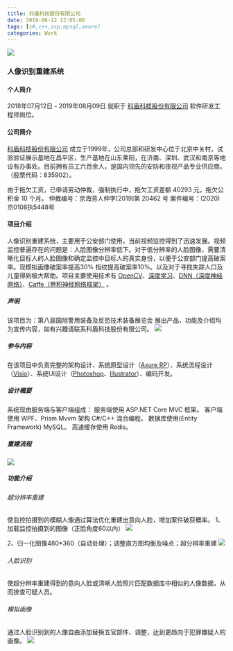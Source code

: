 ```yaml
---
title: 科盾科技股份有限公司
date: 2019-06-12 12:05:00
tags: [c#,c++,asp,mysql,axure]
categories: Work
---
```

<img src="https://sadness96.github.io/images/blog/work-KedunTech/%E4%B8%BB%E7%A8%8B%E5%BA%8F.png"/>

<!-- more -->
### 人像识别重建系统
#### 个人简介
2018年07月12日 - 2019年08月09日 就职于 [科盾科技股份有限公司](http://www.kedun.com/) 软件研发工程师岗位。
#### 公司简介
[科盾科技股份有限公司](http://www.kedun.com/) 成立于1999年，公司总部和研发中心位于北京中关村，试验验证展示基地在昌平区，生产基地在山东莱阳，在济南、深圳、武汉和南京等地设有办事处。目前拥有员工六百余人，是国内领先的安防和夜视产品专业供应商。（股票代码：835902）。

由于拖欠工资，已申请劳动仲裁，强制执行中，拖欠工资差额 40293 元，拖欠公积金 10 个月。
仲裁编号：京海劳人仲字[2019]第 20462 号
案件编号：(2020)京0108执5448号

#### 项目介绍
人像识别重建系统，主要用于公安部门使用，当前视频监控得到了迅速发展。视频监控普遍存在的问题是：人脸图像分辨率低下。对于低分辨率的人脸图像，需要清晰化目标人的人脸图像和确定监控中目标人的真实身份，以便于公安部门提高破案率。现模拟画像破案率提高30% 指纹提高破案率10%。以及对于寻找失踪人口及儿童得到极大帮助。项目主要使用技术有 [OpenCV](https://baike.baidu.com/item/opencv/10320623?fr=aladdin)、[深度学习](https://baike.baidu.com/item/%E6%B7%B1%E5%BA%A6%E5%AD%A6%E4%B9%A0/3729729?fr=aladdin)、[DNN（深度神经网络）](https://baike.baidu.com/item/DNN/19974079?fr=aladdin)、[Caffe（卷积神经网络框架）](https://baike.baidu.com/item/Caffe/16301044?fr=aladdin) 。

##### 声明
该项目为：第八届国际警用装备及反恐技术装备展览会 展出产品，功能及介绍均为宣传内容，如有兴趣请联系科盾科技股份有限公司。
<img src="https://sadness96.github.io/images/blog/work-KedunTech/20190521_164057.jpg"/>

##### 参与内容
在该项目中负责完整的架构设计、系统原型设计（[Axure RP](https://baike.baidu.com/item/axure%20rp/9653646?fromtitle=axure&fromid=5056136&fr=aladdin)）、系统流程设计（[Visio](https://baike.baidu.com/item/Microsoft%20Office%20Visio/7180347?fromtitle=VISIO&fromid=357215)）、系统UI设计（[Photoshop](https://baike.baidu.com/item/Adobe%20Photoshop/2297297?fromtitle=PS&fromid=13323&fr=aladdin)、[Illustrator](https://baike.baidu.com/item/Adobe%20Illustrator/2297548?fromtitle=AI&fromid=1753722#viewPageContent)）、编码开发。

##### 设计概要
系统现由服务端与客户端组成：
服务端使用 ASP.NET Core MVC 框架。
客户端使用 WPF、Prism Mvvm 架构 C#/C++ 混合编程。
数据库使用(Entity Framework) MySQL。
高速缓存使用 Redis。
##### 重建流程
<img src="https://sadness96.github.io/images/blog/work-KedunTech/%E4%BA%BA%E5%83%8F%E8%AF%86%E5%88%AB%E9%87%8D%E5%BB%BA%E6%B5%81%E7%A8%8B.png"/>

##### 功能介绍
###### 超分辨率重建
使监控拍摄到的模糊人像通过算法优化重建出意向人脸，增加案件破获概率。
1、加载监控拍摄到的图像（正脸角度60以内）
<img src="https://sadness96.github.io/images/blog/work-KedunTech/%E9%87%8D%E5%BB%BA%E7%9B%91%E6%8E%A7%E6%8B%8D%E6%91%84%E8%A7%86%E9%A2%91%E6%88%AA%E5%9B%BE.jpg"/>

2、归一化图像480*360（自动处理）；调整直方图均衡及噪点；超分辨率重建
<img src="https://sadness96.github.io/images/blog/work-KedunTech/%E8%B6%85%E5%88%86%E8%BE%A8%E7%8E%87%E9%87%8D%E5%BB%BA.png"/>

###### 人脸识别
使超分辨率重建得到的意向人脸或清晰人脸照片匹配数据库中相似的人像数据，从而排查可疑人员。
###### 模拟画像
通过人脸识别到的人像自由添加替换五官部件、调整，达到更趋向于犯罪嫌疑人的画像。
<img src="https://sadness96.github.io/images/blog/work-KedunTech/%E6%A8%A1%E6%8B%9F%E7%94%BB%E5%83%8F.png"/>
